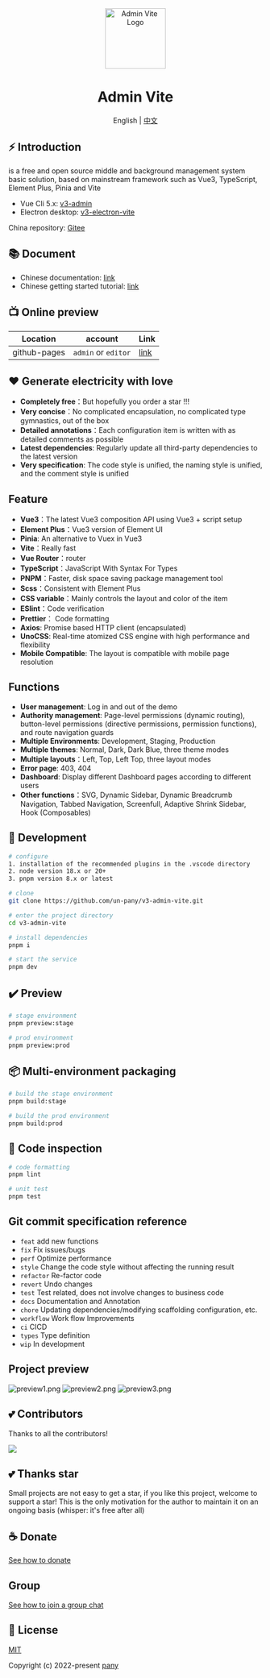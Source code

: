 <div align="center">
  <img alt="Admin Vite Logo" width="120" height="120" src="./src/assets/layouts/logo.png">
  <h1>Admin Vite</h1>
  <span>English | <a href="./README.zh-CN.md">中文</a></span>
</div>

## ⚡ Introduction
 is a free and open source middle and background management system basic solution, based on mainstream framework such as Vue3, TypeScript, Element Plus, Pinia and Vite

- Vue Cli 5.x: [v3-admin](https://github.com/un-pany/v3-admin)
- Electron desktop: [v3-electron-vite](https://github.com/un-pany/v3-electron-vite)

China repository: [Gitee](https://gitee.com/un-pany/v3-admin-vite)

## 📚 Document

- Chinese documentation: [link](https://juejin.cn/post/7089377403717287972)
- Chinese getting started tutorial: [link](https://juejin.cn/column/7207659644487139387)

## 📺 Online preview

| Location     | account             | Link                                            |
| ------------ | ------------------- | ----------------------------------------------- |
| github-pages | `admin` or `editor` | [link](https://un-pany.github.io/v3-admin-vite) |

## ❤️ Generate electricity with love

- **Completely free**：But hopefully you order a star !!!
- **Very concise**：No complicated encapsulation, no complicated type gymnastics, out of the box
- **Detailed annotations**：Each configuration item is written with as detailed comments as possible
- **Latest dependencies**: Regularly update all third-party dependencies to the latest version
- **Very specification**: The code style is unified, the naming style is unified, and the comment style is unified

## Feature

- **Vue3**：The latest Vue3 composition API using Vue3 + script setup
- **Element Plus**：Vue3 version of Element UI
- **Pinia**: An alternative to Vuex in Vue3
- **Vite**：Really fast
- **Vue Router**：router
- **TypeScript**：JavaScript With Syntax For Types
- **PNPM**：Faster, disk space saving package management tool
- **Scss**：Consistent with Element Plus
- **CSS variable**：Mainly controls the layout and color of the item
- **ESlint**：Code verification
- **Prettier**： Code formatting
- **Axios**: Promise based HTTP client (encapsulated)
- **UnoCSS**: Real-time atomized CSS engine with high performance and flexibility
- **Mobile Compatible**: The layout is compatible with mobile page resolution

## Functions

- **User management**: Log in and out of the demo
- **Authority management**: Page-level permissions (dynamic routing), button-level permissions (directive permissions, permission functions), and route navigation guards
- **Multiple Environments**: Development, Staging, Production
- **Multiple themes**: Normal, Dark, Dark Blue, three theme modes
- **Multiple layouts**：Left, Top, Left Top, three layout modes
- **Error page**: 403, 404
- **Dashboard**: Display different Dashboard pages according to different users
- **Other functions**：SVG, Dynamic Sidebar, Dynamic Breadcrumb Navigation, Tabbed Navigation, Screenfull, Adaptive Shrink Sidebar, Hook (Composables)

## 🚀 Development

```bash
# configure
1. installation of the recommended plugins in the .vscode directory
2. node version 18.x or 20+
3. pnpm version 8.x or latest

# clone
git clone https://github.com/un-pany/v3-admin-vite.git

# enter the project directory
cd v3-admin-vite

# install dependencies
pnpm i

# start the service
pnpm dev
```

## ✔️ Preview

```bash
# stage environment
pnpm preview:stage

# prod environment
pnpm preview:prod
```

## 📦️ Multi-environment packaging

```bash
# build the stage environment
pnpm build:stage

# build the prod environment
pnpm build:prod
```

## 🔧 Code inspection

```bash
# code formatting
pnpm lint

# unit test
pnpm test
```

## Git commit specification reference

- `feat` add new functions
- `fix` Fix issues/bugs
- `perf` Optimize performance
- `style` Change the code style without affecting the running result
- `refactor` Re-factor code
- `revert` Undo changes
- `test` Test related, does not involve changes to business code
- `docs` Documentation and Annotation
- `chore` Updating dependencies/modifying scaffolding configuration, etc.
- `workflow` Work flow Improvements
- `ci` CICD
- `types` Type definition
- `wip` In development

## Project preview

![preview1.png](./src/assets/docs/preview1.png)
![preview2.png](./src/assets/docs/preview2.png)
![preview3.png](./src/assets/docs/preview3.png)

## 💕 Contributors

Thanks to all the contributors!

<a href="https://github.com/un-pany/v3-admin-vite/graphs/contributors">
  <img src="https://contrib.rocks/image?repo=un-pany/v3-admin-vite" />
</a>

## 💕 Thanks star

Small projects are not easy to get a star, if you like this project, welcome to support a star! This is the only motivation for the author to maintain it on an ongoing basis (whisper: it's free after all)

## ☕ Donate

[See how to donate](https://github.com/un-pany/v3-admin-vite/issues/69)

## Group

[See how to join a group chat](https://github.com/un-pany/v3-admin-vite/issues/191)

## 📄 License

[MIT](./LICENSE)

Copyright (c) 2022-present [pany](https://github.com/pany-ang)
